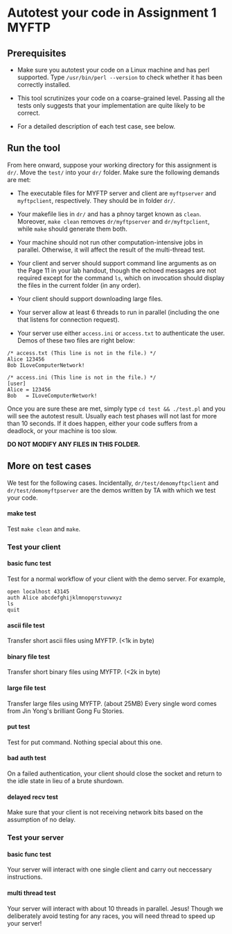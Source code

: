 # Autotest your code in Assignment 1 MYFTP

## Prerequisites

- Make sure you autotest your code on a Linux machine and has perl supported. Type
`
/usr/bin/perl --version
`
to check whether it has been correctly installed.

- This tool scrutinizes your code on a coarse-grained level. Passing all the tests only suggests that your implementation are quite likely to be correct.

- For a detailed description of each test case, see below.

## Run the tool

From here onward, suppose your working directory for this assignment is `dr/`. Move the `test/` into your `dr/` folder. Make sure the following demands are met:

- The executable files for MYFTP server and client are `myftpserver` and `myftpclient`, respectively. They should be in folder `dr/`.

- Your makefile lies in `dr/` and has a phnoy target known as `clean`. Moreover, `make clean` removes `dr/myftpserver` and `dr/myftpclient`, while `make` should generate them both.

- Your machine should not run other computation-intensive jobs in parallel. Otherwise, it will affect the result of the multi-thread test.

- Your client and server should support command line arguments as on the Page 11 in your lab handout, though the echoed messages are not required except for the command `ls`, which on invocation should display the files in the current folder (in any order).

- Your client should support downloading large files.

- Your server allow at least 6 threads to run in parallel (including the one that listens for connection request).

- Your server use either `access.ini` or `access.txt` to authenticate the user. Demos of these two files are right below:
```
/* access.txt (This line is not in the file.) */
Alice 123456
Bob ILoveComputerNetwork!
```
```
/* access.ini (This line is not in the file.) */
[user]
Alice = 123456
Bob   = ILoveComputerNetwork!
```

Once you are sure these are met, simply type `cd test && ./test.pl` and you will see the autotest result. Usually each test phases will not last for more than 10 seconds. If it does happen, either your code suffers from a deadlock, or your machine is too slow.

**DO NOT MODIFY ANY FILES IN THIS FOLDER.**

## More on test cases

We test for the following cases. Incidentally, `dr/test/demomyftpclient` and `dr/test/demomyftpserver` are the demos written by TA with which we test your code.

#### make test
Test `make clean` and `make`.
 
### Test your client

#### basic func test
Test for a normal workflow of your client with the demo server. For example,
```
open localhost 43145
auth Alice abcdefghijklmnopqrstuvwxyz
ls
quit
```

#### ascii file test
Transfer short ascii files using MYFTP. (<1k in byte)

#### binary file test
Transfer short binary files using MYFTP. (<2k in byte)

#### large file test
Transfer large files using MYFTP. (about 25MB)
Every single word comes from Jin Yong's brilliant Gong Fu Stories. 

#### put test
Test for put command. Nothing special about this one.

#### bad auth test
On a failed authentication, your client should close the socket and return to the idle state in lieu of a brute shurdown.

#### delayed recv test
Make sure that your client is not receiving network bits based on the assumption of no delay.

### Test your server

#### basic func test
Your server will interact with one single client and carry out neccessary instructions.

#### multi thread test
Your server will interact with about 10 threads in parallel. Jesus! Though we deliberately avoid testing for any races, you will need thread to speed up your server!